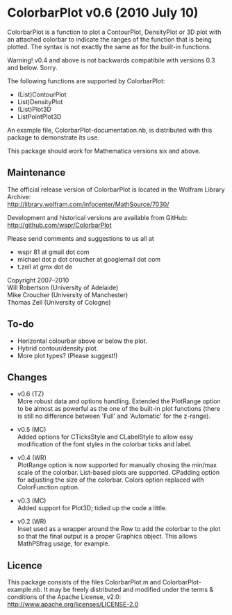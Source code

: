 ColorbarPlot v0.6 (2010 July 10)
=================

ColorbarPlot is a function to plot a ContourPlot, DensityPlot or 3D plot with an attached colorbar to indicate the ranges of the function that is being plotted. The syntax is not exactly the same as for the built-in functions.

Warning! v0.4 and above is not backwards compatibile with versions 0.3 and below. Sorry.

The following functions are supported by ColorbarPlot:

- (List)ContourPlot
- List)DensityPlot
- (List)Plot3D
- ListPointPlot3D

An example file, ColorbarPlot-documentation.nb, is distributed with this package to demonstrate its use.

This package should work for Mathematica versions six and above.

Maintenance
-----------

The official release version of ColorbarPlot is located in the Wolfram Library Archive:  
<http://library.wolfram.com/infocenter/MathSource/7030/>

Development and historical versions are available from GitHub:  
<http://github.com/wspr/ColorbarPlot>

Please send comments and suggestions to us all at

-  wspr 81 at gmail dot com 
-  michael dot p dot croucher at googlemail dot com
-  t.zell at gmx dot de

Copyright 2007–2010  
Will Robertson (University of Adelaide)  
Mike Croucher  (University of Manchester)  
Thomas Zell    (University of Cologne)


To-do
-----

- Horizontal colourbar above or below the plot.
- Hybrid contour/density plot.
- More plot types? (Please suggest!)


Changes
-------

- v0.6 (TZ)  
More robust data and options handling. Extended the PlotRange option to be almost as powerful as the one of the built-in plot functions (there is still no difference between 'Full' and 'Automatic' for the z-range).

- v0.5 (MC)  
Added options for CTicksStyle and CLabelStyle to allow easy modification of the font styles in the colorbar ticks and label.  

- v0.4 (WR)  
PlotRange option is now supported for manually chosing the min/max scale of the colorbar.
List-based plots are supported.
CPadding option for adjusting the size of the colorbar.
Colors option replaced with ColorFunction option.

- v0.3 (MC)  
Added support for Plot3D; tidied up the code a little.

- v0.2 (WR)  
Inset used as a wrapper around the Row to add the colorbar to the plot so that the final output is a proper Graphics object. This allows MathPSfrag usage, for example.


Licence
-------

This package consists of the files ColorbarPlot.m and ColorbarPlot-example.nb. It may be freely distributed and modified under the terms & conditions of the Apache License, v2.0: <http://www.apache.org/licenses/LICENSE-2.0>
